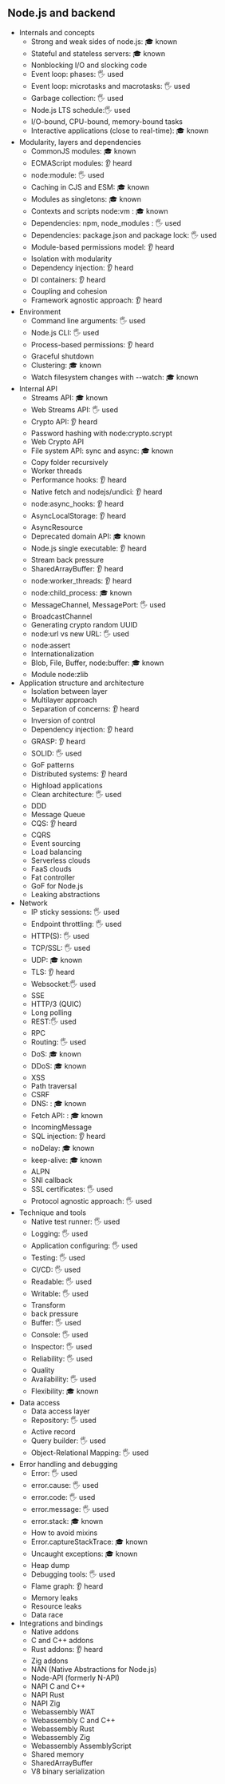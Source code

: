 ## Node.js and backend

- Internals and concepts
  - Strong and weak sides of node.js: 🎓 known
  - Stateful and stateless servers: 🎓 known
  - Nonblocking I/O and slocking code
  - Event loop: phases: 🖐️ used
  - Event loop: microtasks and macrotasks: 🖐️ used
  - Garbage collection: 🖐️ used
  - Node.js LTS schedule:🖐️ used
  - I/O-bound, CPU-bound, memory-bound tasks
  - Interactive applications (close to real-time): 🎓 known
- Modularity, layers and dependencies
  - CommonJS modules: 🎓 known
  - ECMAScript modules: 👂 heard 
  - node:module: 🖐️ used
  - Caching in CJS and ESM: 🎓 known
  - Modules as singletons: 🎓 known
  - Contexts and scripts node:vm : 🎓 known
  - Dependencies: npm, node_modules : 🖐️ used
  - Dependencies: package.json and package lock: 🖐️ used
  - Module-based permissions model: 👂 heard
  - Isolation with modularity
  - Dependency injection: 👂 heard
  - DI containers: 👂 heard
  - Coupling and cohesion
  - Framework agnostic approach: 👂 heard
- Environment
  - Command line arguments: 🖐️ used
  - Node.js CLI: 🖐️ used
  - Process-based permissions: 👂 heard
  - Graceful shutdown
  - Clustering: 🎓 known
  - Watch filesystem changes with --watch: 🎓 known
- Internal API
  - Streams API: 🎓 known
  - Web Streams API: 🖐️ used
  - Crypto API: 👂 heard
  - Password hashing with node:crypto.scrypt
  - Web Crypto API
  - File system API: sync and async: 🎓 known
  - Copy folder recursively 
  - Worker threads
  - Performance hooks: 👂 heard
  - Native fetch and nodejs/undici: 👂 heard
  - node:async_hooks: 👂 heard
  - AsyncLocalStorage: 👂 heard
  - AsyncResource
  - Deprecated domain API: 🎓 known
  - Node.js single executable: 👂 heard
  - Stream back pressure
  - SharedArrayBuffer: 👂 heard
  - node:worker_threads: 👂 heard
  - node:child_process: 🎓 known
  - MessageChannel, MessagePort: 🖐️ used
  - BroadcastChannel
  - Generating crypto random UUID
  - node:url vs new URL: 🖐️ used
  - node:assert
  - Internationalization
  - Blob, File, Buffer, node:buffer: 🎓 known
  - Module node:zlib
- Application structure and architecture
  - Isolation between layer
  - Multilayer approach
  - Separation of concerns: 👂 heard
  - Inversion of control
  - Dependency injection: 👂 heard
  - GRASP: 👂 heard
  - SOLID: 🖐️ used
  - GoF patterns
  - Distributed systems: 👂 heard
  - Highload applications
  - Clean architecture: 🖐️ used
  - DDD
  - Message Queue
  - CQS: 👂 heard
  - CQRS
  - Event sourcing
  - Load balancing
  - Serverless clouds
  - FaaS clouds
  - Fat controller
  - GoF for Node.js
  - Leaking abstractions
- Network
  - IP sticky sessions: 🖐️ used
  - Endpoint throttling: 🖐️ used
  - HTTP(S): 🖐️ used
  - TCP/SSL: 🖐️ used
  - UDP: 🎓 known
  - TLS: 👂 heard
  - Websocket:🖐️ used
  - SSE
  - HTTP/3 (QUIC)
  - Long polling
  - REST:🖐️ used
  - RPC
  - Routing: 🖐️ used
  - DoS: 🎓 known
  - DDoS: 🎓 known
  - XSS
  - Path traversal
  - CSRF
  - DNS: : 🎓 known
  - Fetch API: : 🎓 known
  - IncomingMessage
  - SQL injection: 👂 heard
  - noDelay: 🎓 known
  - keep-alive: 🎓 known
  - ALPN
  - SNI callback
  - SSL certificates: 🖐️ used
  - Protocol agnostic approach: 🖐️ used
- Technique and tools
  - Native test runner: 🖐️ used
  - Logging: 🖐️ used
  - Application configuring: 🖐️ used
  - Testing: 🖐️ used
  - CI/CD: 🖐️ used
  - Readable: 🖐️ used
  - Writable: 🖐️ used
  - Transform
  - back pressure
  - Buffer: 🖐️ used
  - Console: 🖐️ used
  - Inspector: 🖐️ used
  - Reliability: 🖐️ used
  - Quality
  - Availability: 🖐️ used
  - Flexibility: 🎓 known
- Data access
  - Data access layer
  - Repository: 🖐️ used
  - Active record
  - Query builder: 🖐️ used
  - Object-Relational Mapping: 🖐️ used
- Error handling and debugging
  - Error: 🖐️ used
  - error.cause: 🖐️ used
  - error.code: 🖐️ used
  - error.message: 🖐️ used
  - error.stack: 🎓 known
  - How to avoid mixins
  - Error.captureStackTrace: 🎓 known
  - Uncaught exceptions: 🎓 known
  - Heap dump
  - Debugging tools: 🖐️ used
  - Flame graph: 👂 heard
  - Memory leaks
  - Resource leaks
  - Data race
- Integrations and bindings
  - Native addons
  - C and C++ addons
  - Rust addons: 👂 heard
  - Zig addons
  - NAN (Native Abstractions for Node.js)
  - Node-API (formerly N-API)
  - NAPI C and C++
  - NAPI Rust
  - NAPI Zig
  - Webassembly WAT
  - Webassembly C and C++
  - Webassembly Rust
  - Webassembly Zig
  - Webassembly AssemblyScript
  - Shared memory
  - SharedArrayBuffer
  - V8 binary serialization
